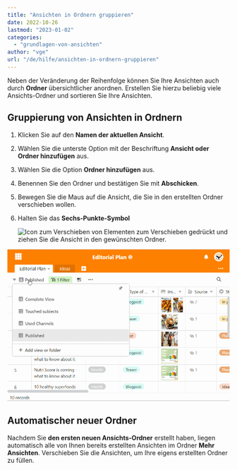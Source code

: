 ```yaml
---
title: "Ansichten in Ordnern gruppieren"
date: 2022-10-26
lastmod: "2023-01-02"
categories: 
  - "grundlagen-von-ansichten"
author: "vge"
url: "/de/hilfe/ansichten-in-ordnern-gruppieren"
---
```


Neben der Veränderung der Reihenfolge können Sie Ihre Ansichten auch durch **Ordner** übersichtlicher anordnen. Erstellen Sie hierzu beliebig viele Ansichts-Ordner und sortieren Sie Ihre Ansichten.

## Gruppierung von Ansichten in Ordnern

1. Klicken Sie auf den **Namen der aktuellen Ansicht**.
2. Wählen Sie die unterste Option mit der Beschriftung **Ansicht oder Ordner hinzufügen** aus.
3. Wählen Sie die Option **Ordner hinzufügen** aus.
4. Benennen Sie den Ordner und bestätigen Sie mit **Abschicken**.
5. Bewegen Sie die Maus auf die Ansicht, die Sie in den erstellten Ordner verschieben wollen.
6. Halten Sie das **Sechs-Punkte-Symbol** 
    
    ![Icon zum Verschieben von Elementen](https://seatable.io/wp-content/uploads/2022/10/move-icon.png)
     zum Verschieben gedrückt und ziehen Sie die Ansicht in den gewünschten Ordner.

![Ansichten in Ordnern gruppieren](images/Ansichten-in-Ordnern-gruppieren.gif)

## Automatischer neuer Ordner

Nachdem Sie **den ersten neuen Ansichts-Ordner** erstellt haben, liegen automatisch alle von Ihnen bereits erstellten Ansichten im Ordner **Mehr Ansichten**. Verschieben Sie die Ansichten, um Ihre eigens erstellten Ordner zu füllen.
